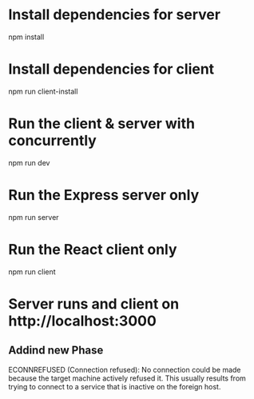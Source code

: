 # Install dependencies for server
npm install
# Install dependencies for client
npm run client-install
# Run the client & server with concurrently
npm run dev
# Run the Express server only
npm run server
# Run the React client only
npm run client
# Server runs and client on http://localhost:3000




## Addind new Phase
ECONNREFUSED (Connection refused): No connection could be made because the target machine actively refused it. This usually results from trying to connect to a service that is inactive on the foreign host.